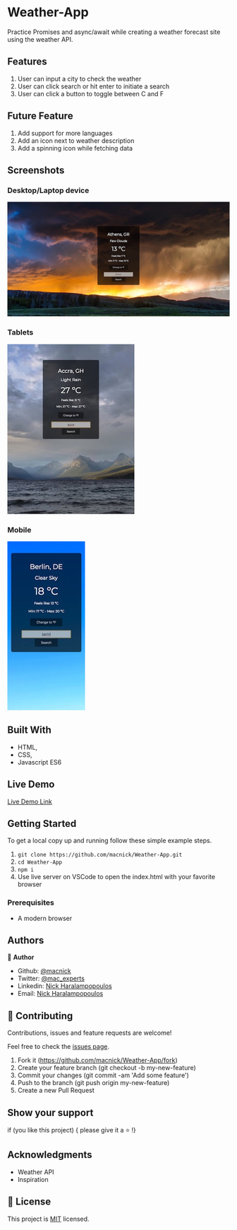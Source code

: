 # Weather-App

Practice Promises and async/await while creating a weather forecast site using the weather API.

## Features

1. User can input a city to check the weather
2. User can click search or hit enter to initiate a search
3. User can click a button to toggle between C and F

## Future Feature

1. Add support for more languages
2. Add an icon next to weather description
3. Add a spinning icon while fetching data

## Screenshots

### Desktop/Laptop device

<img src="/dist/img/iMac.jpg" alt="">

### Tablets

<img src="/dist/img/iPad.jpg" alt="">

### Mobile

<img src="/dist/img/iPhone.jpg" alt="">

## Built With

- HTML,
- CSS,
- Javascript ES6

## Live Demo

[Live Demo Link](https://macexperts.gr/dist/)

## Getting Started

To get a local copy up and running follow these simple example steps.

1. `git clone https://github.com/macnick/Weather-App.git`
2. `cd Weather-App`
3. `npm i`
4. Use live server on VSCode to open the index.html with your favorite browser

### Prerequisites

- A modern browser

## Authors

👤 **Author**

- Github: [@macnick](https://github.com/macnick)
- Twitter: [@mac_experts](https://twitter.com/mac_experts)
- Linkedin: [Nick Haralampopoulos](https://www.linkedin.com/in/nick-haralampopoulos/)
- Email: [Nick Haralampopoulos](mac.expert.nick@gmail.com)

## 🤝 Contributing

Contributions, issues and feature requests are welcome!

Feel free to check the [issues page](https://github.com/macnick/Weather-App/issues).

1. Fork it (https://github.com/macnick/Weather-App/fork)
2. Create your feature branch (git checkout -b my-new-feature)
3. Commit your changes (git commit -am 'Add some feature')
4. Push to the branch (git push origin my-new-feature)
5. Create a new Pull Request

## Show your support

if (you like this project) { please give it a ⭐️ !}

## Acknowledgments

- Weather API
- Inspiration

## 📝 License

This project is [MIT](LICENSE) licensed.
